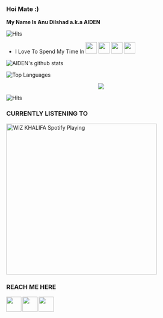 ### Hoi Mate :)

<b> My Name Is Anu Dilshad a.k.a AIDEN </b>


![Hits](https://hits.seeyoufarm.com/api/count/incr/badge.svg?url=https%3A%2F%2Fgithub.com%2FAid-3n)
- I Love To Spend My Time In <img  src="https://cdn.jsdelivr.net/npm/simple-icons@3.5.0/icons/telegram.svg" width="30px" />   <img src ="https://cdn.jsdelivr.net/npm/simple-icons@3.5.0/icons/github.svg" width="30px" />   <img src="https://cdn.jsdelivr.net/npm/simple-icons@3.5.0/icons/heroku.svg" width="30px" />  <img src="https://cdn.jsdelivr.net/npm/simple-icons@3.5.0/icons/xbox.svg" width="30px" />


![AIDEN's github stats](https://github-readme-stats.vercel.app/api?username=Aid-3n&show_icons=true&title_color=C0C0C0&icon_color=00FFFF&text_color=800000&bg_color=000)

![Top Languages](https://github-readme-stats.vercel.app/api/top-langs/?username=aid-3n&layout=compact&theme=dark)
</div>

<p align="center">
  <a href="https://github.com/MoneyEarnVip">
    <img src="https://github-readme-streak-stats.herokuapp.com/?user=MoneyEarnVip#version3"/>
  </a>
</p>


![Hits](https://hits.seeyoufarm.com/api/count/incr/badge.svg?url=https%3A%2F%2Fgithub.com%2FAid-3n)


### CURRENTLY LISTENING TO 

<img src="https://now-playing-codestackr.vercel.app/api/spotify-playing" alt="WIZ KHALIFA Spotify Playing" width="400" />

### REACH ME HERE

[<img align="left" src="https://cdn.jsdelivr.net/npm/simple-icons@3.5.0/icons/telegram.svg" width="40px" />](https://tx.me/AID_3N)
[<img align="left" src ="https://cdn.jsdelivr.net/npm/simple-icons@3.5.0/icons/gmail.svg" width="40px" />](mailto:dilshadanu8@gmail.com)
[<img align="left" src ="https://cdn.jsdelivr.net/npm/simple-icons@3.5.0/icons/instagram.svg" width="40px" />](https://www.instagram.com/anu_.dx/)
